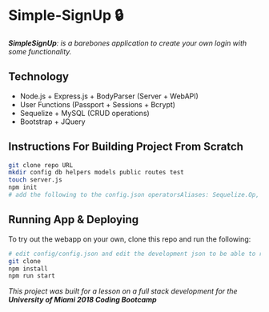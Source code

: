 # Simple-SignUp 🔒
_**SimpleSignUp**: is a barebones application to create your own login with some functionality._

## Technology
* Node.js + Express.js + BodyParser (Server + WebAPI)
* User Functions (Passport + Sessions + Bcrypt) 
* Sequelize + MySQL (CRUD operations)
* Bootstrap + JQuery

## Instructions For Building Project From Scratch
``` bash
git clone repo URL
mkdir config db helpers models public routes test
touch server.js
npm init
# add the following to the config.json operatorsAliases: Sequelize.Op,
```

## Running App & Deploying
To try out the webapp on your own, clone this repo and run the following:

```bash
# edit config/config.json and edit the development json to be able to run 
git clone 
npm install 
npm run start 
```

_This project was built for a lesson on a full stack development for the
 **University of Miami 2018 Coding Bootcamp**_

